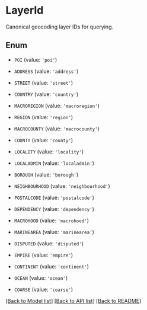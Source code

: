 # LayerId

Canonical geocoding layer IDs for querying.

## Enum

* `POI` (value: `'poi'`)

* `ADDRESS` (value: `'address'`)

* `STREET` (value: `'street'`)

* `COUNTRY` (value: `'country'`)

* `MACROREGION` (value: `'macroregion'`)

* `REGION` (value: `'region'`)

* `MACROCOUNTY` (value: `'macrocounty'`)

* `COUNTY` (value: `'county'`)

* `LOCALITY` (value: `'locality'`)

* `LOCALADMIN` (value: `'localadmin'`)

* `BOROUGH` (value: `'borough'`)

* `NEIGHBOURHOOD` (value: `'neighbourhood'`)

* `POSTALCODE` (value: `'postalcode'`)

* `DEPENDENCY` (value: `'dependency'`)

* `MACROHOOD` (value: `'macrohood'`)

* `MARINEAREA` (value: `'marinearea'`)

* `DISPUTED` (value: `'disputed'`)

* `EMPIRE` (value: `'empire'`)

* `CONTINENT` (value: `'continent'`)

* `OCEAN` (value: `'ocean'`)

* `COARSE` (value: `'coarse'`)

[[Back to Model list]](../README.md#documentation-for-models) [[Back to API list]](../README.md#documentation-for-api-endpoints) [[Back to README]](../README.md)


